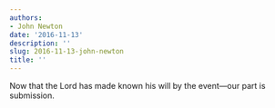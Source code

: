 ```yaml
---
authors:
- John Newton
date: '2016-11-13'
description: ''
slug: 2016-11-13-john-newton
title: ''
---
```

Now that the Lord has made known his will by the event—our part is submission.



